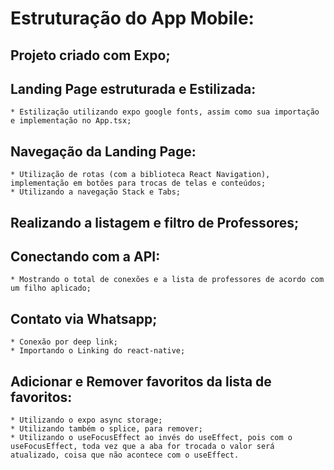 # Estruturação do App Mobile: 

## Projeto criado com Expo;

## Landing Page estruturada e Estilizada:
    * Estilização utilizando expo google fonts, assim como sua importação e implementação no App.tsx;

## Navegação da Landing Page:
    * Utilização de rotas (com a biblioteca React Navigation), implementação em botões para trocas de telas e conteúdos;
    * Utilizando a navegação Stack e Tabs;

## Realizando a listagem e filtro de Professores;

## Conectando com a API:
    * Mostrando o total de conexões e a lista de professores de acordo com um filho aplicado;

## Contato via Whatsapp;
    * Conexão por deep link;
    * Importando o Linking do react-native;

## Adicionar e Remover favoritos da lista de favoritos:
    * Utilizando o expo async storage;
    * Utilizando também o splice, para remover;
    * Utilizando o useFocusEffect ao invés do useEffect, pois com o useFocusEffect, toda vez que a aba for trocada o valor será atualizado, coisa que não acontece com o useEffect.

